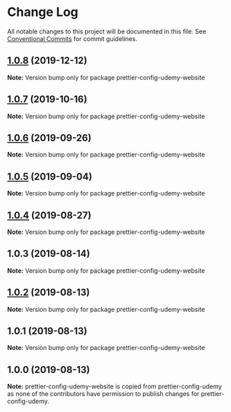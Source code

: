 # Change Log

All notable changes to this project will be documented in this file.
See [Conventional Commits](https://conventionalcommits.org) for commit guidelines.

## [1.0.8](https://github.com/udemy/js-tooling/compare/prettier-config-udemy-website@1.0.7...prettier-config-udemy-website@1.0.8) (2019-12-12)

**Note:** Version bump only for package prettier-config-udemy-website





## [1.0.7](https://github.com/udemy/js-tooling/compare/prettier-config-udemy-website@1.0.6...prettier-config-udemy-website@1.0.7) (2019-10-16)

**Note:** Version bump only for package prettier-config-udemy-website





## [1.0.6](https://github.com/udemy/js-tooling/compare/prettier-config-udemy-website@1.0.5...prettier-config-udemy-website@1.0.6) (2019-09-26)

**Note:** Version bump only for package prettier-config-udemy-website





## [1.0.5](https://github.com/udemy/js-tooling/compare/prettier-config-udemy-website@1.0.4...prettier-config-udemy-website@1.0.5) (2019-09-04)

**Note:** Version bump only for package prettier-config-udemy-website





## [1.0.4](https://github.com/udemy/js-tooling/compare/prettier-config-udemy-website@1.0.3...prettier-config-udemy-website@1.0.4) (2019-08-27)

**Note:** Version bump only for package prettier-config-udemy-website





## 1.0.3 (2019-08-14)

**Note:** Version bump only for package prettier-config-udemy-website





## [1.0.2](https://github.com/udemy/js-tooling/compare/prettier-config-udemy-website@1.0.1...prettier-config-udemy-website@1.0.2) (2019-08-13)

**Note:** Version bump only for package prettier-config-udemy-website





## 1.0.1 (2019-08-13)

**Note:** Version bump only for package prettier-config-udemy-website

<a name="1.0.0"></a>
## 1.0.0 (2019-08-13)

**Note:** prettier-config-udemy-website is copied from prettier-config-udemy as none of the contributors have permission to publish changes for prettier-config-udemy.
